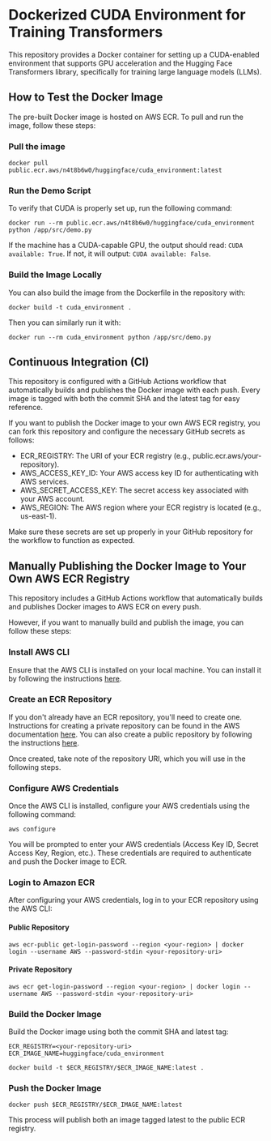 # Dockerized CUDA Environment for Training Transformers

This repository provides a Docker container for setting up a CUDA-enabled environment that supports GPU acceleration and the Hugging Face Transformers library, specifically for training large language models (LLMs).

## How to Test the Docker Image

The pre-built Docker image is hosted on AWS ECR. To pull and run the image, follow these steps:

### Pull the image
```
docker pull public.ecr.aws/n4t8b6w0/huggingface/cuda_environment:latest
```

### Run the Demo Script

To verify that CUDA is properly set up, run the following command:

```
docker run --rm public.ecr.aws/n4t8b6w0/huggingface/cuda_environment python /app/src/demo.py
```

If the machine has a CUDA-capable GPU, the output should read: `CUDA available: True`. If not, it will output: `CUDA available: False`.

### Build the Image Locally

You can also build the image from the Dockerfile in the repository with:

```
docker build -t cuda_environment .
```

Then you can similarly run it with:

```
docker run --rm cuda_environment python /app/src/demo.py
```

## Continuous Integration (CI)

This repository is configured with a GitHub Actions workflow that automatically builds and publishes the Docker image with each push. Every image is tagged with both the commit SHA and the latest tag for easy reference.

If you want to publish the Docker image to your own AWS ECR registry, you can fork this repository and configure the necessary GitHub secrets as follows:

* ECR_REGISTRY: The URI of your ECR registry (e.g., public.ecr.aws/your-repository).
* AWS_ACCESS_KEY_ID: Your AWS access key ID for authenticating with AWS services.
* AWS_SECRET_ACCESS_KEY: The secret access key associated with your AWS account.
* AWS_REGION: The AWS region where your ECR registry is located (e.g., us-east-1).

Make sure these secrets are set up properly in your GitHub repository for the workflow to function as expected.

## Manually Publishing the Docker Image to Your Own AWS ECR Registry

This repository includes a GitHub Actions workflow that automatically builds and publishes Docker images to AWS ECR on every push.

However, if you want to manually build and publish the image, you can follow these steps:

### Install AWS CLI

Ensure that the AWS CLI is installed on your local machine. You can install it by following the instructions [here](https://docs.aws.amazon.com/cli/latest/userguide/getting-started-install.html).

### Create an ECR Repository

If you don't already have an ECR repository, you'll need to create one. Instructions for creating a private repository can be found in the AWS documentation [here](https://docs.aws.amazon.com/AmazonECR/latest/userguide/repository-create.html). You can also create a public repository by following the instructions [here](https://docs.aws.amazon.com/AmazonECR/latest/public/public-repository-create.html).

Once created, take note of the repository URI, which you will use in the following steps.

### Configure AWS Credentials

Once the AWS CLI is installed, configure your AWS credentials using the following command:

```
aws configure
```

You will be prompted to enter your AWS credentials (Access Key ID, Secret Access Key, Region, etc.). These credentials are required to authenticate and push the Docker image to ECR.

### Login to Amazon ECR

After configuring your AWS credentials, log in to your ECR repository using the AWS CLI:

#### Public Repository
```
aws ecr-public get-login-password --region <your-region> | docker login --username AWS --password-stdin <your-repository-uri>
```

#### Private Repository
```
aws ecr get-login-password --region <your-region> | docker login --username AWS --password-stdin <your-repository-uri>
```

### Build the Docker Image

Build the Docker image using both the commit SHA and latest tag:

```
ECR_REGISTRY=<your-repository-uri>
ECR_IMAGE_NAME=huggingface/cuda_environment

docker build -t $ECR_REGISTRY/$ECR_IMAGE_NAME:latest .
```

### Push the Docker Image

```
docker push $ECR_REGISTRY/$ECR_IMAGE_NAME:latest
```

This process will publish both an image tagged latest to the public ECR registry.
